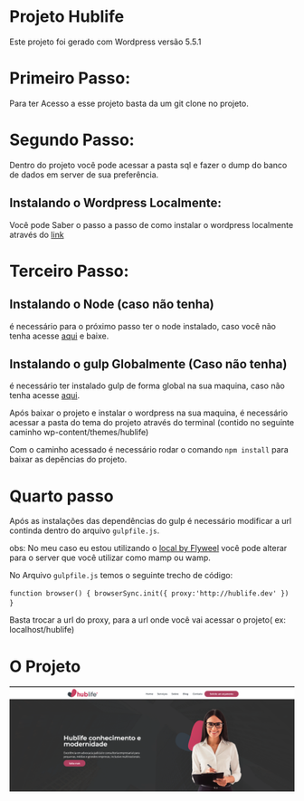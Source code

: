 # Projeto Hublife

Este projeto foi gerado com Wordpress versão 5.5.1 

# Primeiro Passo:
Para ter Acesso a esse projeto basta da um git clone no projeto.
# Segundo Passo:
Dentro do projeto você pode acessar a pasta sql e fazer o dump do banco de dados em server de sua preferência.
## Instalando o Wordpress Localmente:
Você pode Saber o passo a passo de como instalar o wordpress localmente através do  [link](https://www.mirago.com.br/aula/como-instalar-wordpress-localhost)

# Terceiro Passo:
## Instalando o Node (caso não tenha)
é necessário para o próximo passo ter o node instalado, caso você não tenha acesse [aqui](https://nodejs.org/en/) e baixe.
## Instalando o gulp Globalmente (Caso não tenha) 
é necessário ter instalado  gulp de forma global na sua maquina, caso não tenha acesse [aqui](https://gulpjs.com/docs/en/getting-started/quick-start).

Após baixar o projeto e instalar o wordpress na sua maquina, é necessário acessar a pasta  do tema do projeto através do terminal (contido no seguinte caminho wp-content/themes/hublife)

Com o caminho acessado é necessário rodar o comando `npm install` para baixar as depências do projeto.

# Quarto passo 
Após as instalações das dependências do gulp é necessário modificar a url continda dentro do arquivo `gulpfile.js`.

obs: No meu caso eu estou utilizando o [local by Flyweel](https://localwp.com/) você pode alterar para o server que você utilizar como mamp ou wamp.

No Arquivo `gulpfile.js` temos o seguinte trecho de código:

`
    function browser() {
    browserSync.init({
        proxy:'http://hublife.dev'
    })
}
`

Basta trocar a url do proxy, para a url onde você vai acessar o projeto( ex: localhost/hublife)

# O Projeto
![App UI](/app.png)








